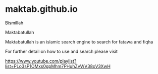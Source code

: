 # maktab.github.io

Bismillah

Maktabatullah

Maktabatullah is an islamic search engine to search for fatawa and fiqha

For further detail on how to use and search please visit

https://www.youtube.com/playlist?list=PLo3sP1OMxs0gpMhm7PHuhZvWV38xV3XwH
